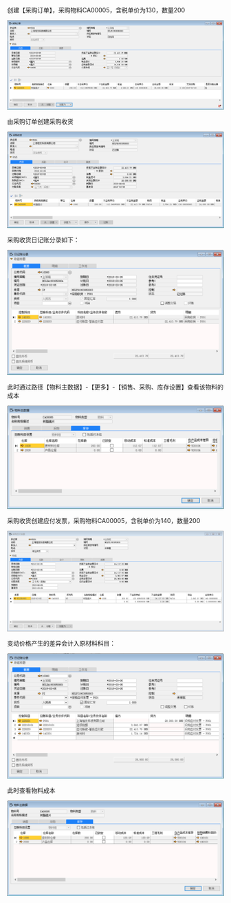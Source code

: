 创建【采购订单】，采购物料CA00005，含税单价为130，数量200

![img](gzh_images/cg1.png) 

由采购订单创建采购收货

![img](gzh_images/cg2.png) 

采购收货日记账分录如下：

![img](gzh_images/cg3.png) 

此时通过路径【物料主数据】-【更多】-【销售、采购、库存设置】查看该物料的成本

![img](gzh_images/cg4.png) 

采购收货创建应付发票，采购物料CA00005，含税单价为140，数量200

![img](gzh_images/cg5.png) 

变动价格产生的差异会计入原材料科目：

![img](gzh_images/cg6.png) 

此时查看物料成本

![img](gzh_images/cg7.png)